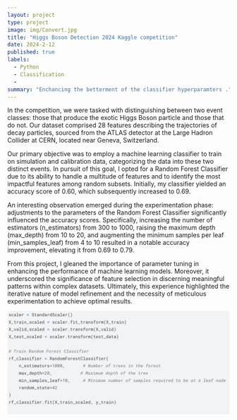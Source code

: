 ```yaml
---
layout: project
type: project
image: img/Convert.jpg
title: "Higgs Boson Detection 2024 Kaggle competition"
date: 2024-2-12
published: true
labels:
  - Python
  - Classification
  - 
summary: "Enchancing the betterment of the classifier hyperparamters ."
---
```


In the competition, we were tasked with distinguishing between two event classes: those that produce the exotic Higgs Boson particle and those that do not. Our dataset comprised 28 features describing the trajectories of decay particles, sourced from the ATLAS detector at the Large Hadron Collider at CERN, located near Geneva, Switzerland.

Our primary objective was to employ a machine learning classifier to train on simulation and calibration data, categorizing the data into these two distinct events. In pursuit of this goal, I opted for a Random Forest Classifier due to its ability to handle a multitude of features and to identify the most impactful features among random subsets. Initially, my classifier yielded an accuracy score of 0.60, which subsequently increased to 0.69.

An interesting observation emerged during the experimentation phase: adjustments to the parameters of the Random Forest Classifier significantly influenced the accuracy scores. Specifically, increasing the number of estimators (n_estimators) from 300 to 1000, raising the maximum depth (max_depth) from 10 to 20, and augmenting the minimum samples per leaf (min_samples_leaf) from 4 to 10 resulted in a notable accuracy improvement, elevating it from 0.69 to 0.79.

From this project, I gleaned the importance of parameter tuning in enhancing the performance of machine learning models. Moreover, it underscored the significance of feature selection in discerning meaningful patterns within complex datasets. Ultimately, this experience highlighted the iterative nature of model refinement and the necessity of meticulous experimentation to achieve optimal results.

<img src="img/Kaggle.jpg" />

